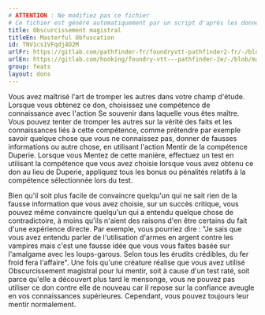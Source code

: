 ```yaml
---
# ATTENTION : Ne modifiez pas ce fichier
# Ce fichier est généré automatiquement par un script d'après les données du module Foundry VTT officiel et de sa traduction
title: Obscurcissement magistral
titleEn: Masterful Obfuscation
id: TNV1cs1VFqdj4D2M
urlFr: https://gitlab.com/pathfinder-fr/foundryvtt-pathfinder2-fr/-/blob/master/data/feats/TNV1cs1VFqdj4D2M.htm
urlEn: https://gitlab.com/hooking/foundry-vtt---pathfinder-2e/-/blob/master/packs/data/feats.db/masterful-obfuscation.json
group: feats
layout: dons
---
```

Vous avez maîtrisé l'art de tromper les autres dans votre champ d'étude. Lorsque vous obtenez ce don, choisissez une compétence de connaissance avec l'action Se souvenir dans laquelle vous êtes maître. Vous pouvez tenter de tromper les autres sur la vérité des faits et les connaissances liés à cette compétence, comme prétendre par exemple savoir quelque chose que vous ne connaissez pas, donner de fausses informations ou autre chose, en utilisant l'action Mentir de la compétence Duperie. Lorsque vous Mentez de cette manière, effectuez un test en utilisant la compétence que vous avez choisie lorsque vous avez obtenu ce don au lieu de Duperie, appliquez tous les bonus ou pénalités relatifs à la compétence sélectionnée lors du test.

Bien qu'il soit plus facile de convaincre quelqu'un qui ne sait rien de la fausse information que vous avez choisie, sur un succès critique, vous pouvez même convaincre quelqu'un qui a entendu quelque chose de contradictoire, à moins qu'ils n'aient des raisons d'en être certains du fait d'une expérience directe. Par exemple, vous pourriez dire : "Je sais que vous avez entendu parler de l'utilisation d'armes en argent contre les vampires mais c'est une fausse idée que vous vous faites basée sur l'amalgame avec les loups-garous. Selon tous les érudits crédibles, du fer froid fera l'affaire". Une fois qu'une créature réalise que vous avez utilisé Obscurcissement magistral pour lui mentir, soit à cause d'un test raté, soit parce qu'elle a découvert plus tard le mensonge, vous ne pouvez pas utiliser ce don contre elle de nouveau car il repose sur la confiance aveugle en vos connaissances supérieures. Cependant, vous pouvez toujours leur mentir normalement.


